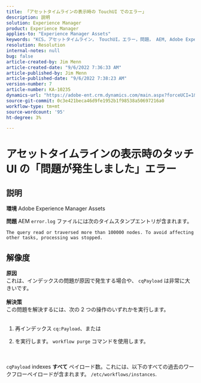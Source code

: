 ```yaml
---
title: 「アセットタイムラインの表示時の TouchUI でのエラー」
description: 説明
solution: Experience Manager
product: Experience Manager
applies-to: "Experience Manager Assets"
keywords: "KCS，アセットタイムライン， TouchUI，エラー，問題， AEM, Adobe Experience Manager, 6.3"
resolution: Resolution
internal-notes: null
bug: false
article-created-by: Jim Menn
article-created-date: "9/6/2022 7:36:33 AM"
article-published-by: Jim Menn
article-published-date: "9/6/2022 7:38:23 AM"
version-number: 7
article-number: KA-10235
dynamics-url: "https://adobe-ent.crm.dynamics.com/main.aspx?forceUCI=1&pagetype=entityrecord&etn=knowledgearticle&id=8dbc5d9e-b62d-ed11-9db1-0022480866ad"
source-git-commit: 0c3e421beca46d9fe1952b1f98538a50697216a0
workflow-type: tm+mt
source-wordcount: '95'
ht-degree: 3%

---
```


# アセットタイムラインの表示時のタッチ UI の「問題が発生しました」エラー

## 説明


<b>環境</b>
Adobe Experience Manager Assets

<b>問題</b>
AEM `error.log` ファイルには次のタイムスタンプエントリが含まれます。


```
The query read or traversed more than 100000 nodes. To avoid affecting other tasks, processing was stopped.
```



## 解像度

<b>原因</b><br>これは、インデックスの問題が原因で発生する場合や、 `cqPayload` は非常に大きいです。 <br> <br><b>解決策</b><br>この問題を解決するには、次の 2 つの操作のいずれかを実行します。 <br> <br>
1. 再インデックス `cq:Payload`、または


2. を実行します。 `workflow purge` コマンドを使用します。

<br> <br>`cqPayload` indexes <b>すべて</b> ペイロード数。これには、以下のすべての過去のワークフローペイロードが含まれます。 `/etc/workflows/instances`.
